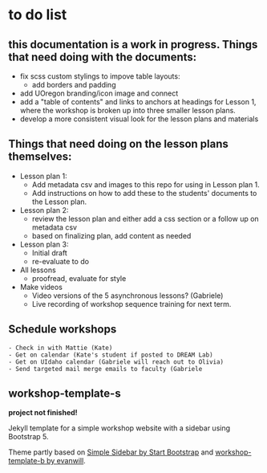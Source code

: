 # to do list

## this documentation is a work in progress. Things that need doing with the documents:
- fix scss custom stylings to impove table layouts: 
    - add borders and padding
- add UOregon branding/icon image and connect
- add a "table of contents" and links to anchors at headings for Lesson 1, where the workshop is broken up into three smaller lesson plans.
- develop a more consistent visual look for the lesson plans and materials

## Things that need doing on the lesson plans themselves:
- Lesson plan 1:
    - Add metadata csv and images to this repo for using in Lesson plan 1. 
    - Add instructions on how to add these to the students' documents to the Lesson plan.
- Lesson plan 2: 
    - review the lesson plan and either add a css section or a follow up on metadata csv
    - based on finalizing plan, add content as needed
- Lesson plan 3: 
    - Initial draft
    - re-evaluate to do
- All lessons
    - proofread, evaluate for style
- Make videos
    - Video versions of the 5 asynchronous lessons? (Gabriele)
    - Live recording of workshop sequence training for next term.
 
## Schedule workshops
    - Check in with Mattie (Kate)
    - Get on calendar (Kate's student if posted to DREAM Lab)
    - Get on UIdaho calendar (Gabriele will reach out to Olivia)
    - Send targeted mail merge emails to faculty (Gabriele
    


## workshop-template-s

**project not finished!**

Jekyll template for a simple workshop website with a sidebar using Bootstrap 5.

Theme partly based on [Simple Sidebar by Start Bootstrap](https://github.com/startbootstrap/startbootstrap-simple-sidebar) and [workshop-template-b by evanwill](https://github.com/evanwill/workshop-template-b).
